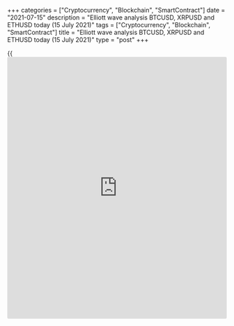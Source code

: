 +++
categories = ["Cryptocurrency", "Blockchain", "SmartContract"]
date = "2021-07-15"
description = "Elliott wave analysis BTCUSD, XRPUSD and ETHUSD today (15 July 2021)"
tags = ["Cryptocurrency", "Blockchain", "SmartContract"]
title = "Elliott wave analysis BTCUSD, XRPUSD and ETHUSD today (15 July 2021)"
type = "post"
+++

{{<iframe id="large-banner" src="https://www.bounty.group/#slide=8.0" width="100%" height="600" scrolling="no" style="border: 0px solid rgb(216, 221, 230); border-radius: 3px;">}}

2021-07-15

2021-07-15

Short-term forecast for BTCUSD, XRPUSD and ETHUSD 15.07.2021Roman Onegin

I welcome my readers!

I have prepared a short-term cryptocurrency forecast based on Elliott
wave analysis of Bitcoin, Ripple, and Ethereum. I offer entry signals to
trade each cryptocurrency.

The BTCUSD market must have started forming the final leg of the double
zigzag. The ETHUSD market should start growing in the bullish impulse.

The article covers the following subjects:

##  **Elliott wave Bitcoin analysis**

The BTCUSD market has started forming the upward correction [B] as the
bullish double zigzag. There must have completed the motive wave (W) as
a simple zigzag and the bearish linking wave (X) as a triple W-X-Y-X-Z.
There should be unfolding the initial part of the motive wave (Y). The
price should be rising to a level above 36640.00, the previous high made
by wave (W). One could enter purchases in the current situation.

### Trading plan for [BTCUSD][1] today:

Buy 32699.00, TP 36640.00

* * *

##  **Elliott wave Ripple analysis**

The XRPUSD market is forming the double zigzag W-X-Y. There is
developing the X wave as a triple zigzag, composed of five major sub-
waves: motive waves [W], [Y] and [Z], and two linking waves [X] and [X].
The final motive wave [Z] is to be unfolding. The market should be
declining in the [Z] wave to a level of 0.560. At this level, wave X
will retrace the W wave by 76.4%. One could enter sell trades in the
current situation.

### Trading plan for [XRPUSD][2] **** today:

Sell 0.614, TP 0.560

* * *

##  **Elliott wave Ethereum analysis**

The ETHUSD market must be forming the upward corrective wave B, which is
the sub-wave of the large bullish zigzag A-B-C. Wave B is unfolding as a
standard three-wave zigzag [A]-[B]-[C]. The down corrective wave [B]
completed, the market turned up and started rising. There must have
started forming the final impulse wave [C]. The market should be rising
to a level above the high of 2407.00.

### Trading plan for [ETHUSD][3] **** today:

Buy 1979.33, TP 2407.00

* * *

P.S. Did you like my article? Share it in social networks: it will be
the best “thank you" :)

Ask me questions and comment below. I’ll be glad to answer your
questions and give necessary explanations.

 **Useful links:**

  * I recommend trying to trade with a reliable broker [here][4]. The system allows you to trade by yourself or copy successful traders from all across the globe.
  * Use my promo-code BLOG for getting deposit bonus 50% on LiteForex platform. Just enter this code in the appropriate field while [depositing][5] your trading account.
  * Telegram chat for traders: <t.me/liteforexengchat>. We are sharing the signals and trading experience
  * Telegram channel with high-quality analytics, Forex reviews, training articles, and other useful things for traders <t.me/liteforex>

## Price chart of BTCUSD in real time mode

The content of this article reflects the author’s opinion and does not
necessarily reflect the official position of LiteForex. The material
published on this page is provided for informational purposes only and
should not be considered as the provision of investment advice for the
purposes of Directive 2004/39/EC.

Rate this article:

{{value}}

( {{count}} {{title}} )

   1. my.liteforex.com/trading/chart?symbol=BTCUSD
   2. my.liteforex.com/trading/chart?symbol=XRPUSD
   3. my.liteforex.com/trading/chart?symbol=ETHUSD
   4. my.liteforex.com/?category=analysts-opinions&slug=short-term-forecast-for-[BTC](https://www.playgroundfx.com/blog/who-is-the-creator-of-bitcoin/)usd-xrpusd-and-ethusd-15072021&openPopup=%2Fregistration%2Fpopup&utm_source=blog&utm_medium=article&utm_campaign=bonus
   5. my.liteforex.com/deposit/?category=analysts-opinions&slug=short-term-forecast-for-[BTC](https://www.playgroundfx.com/blog/who-is-the-creator-of-bitcoin/)usd-xrpusd-and-ethusd-15072021&promo_code=BLOG&utm_source=blog&utm_medium=article&utm_campaign=bonus